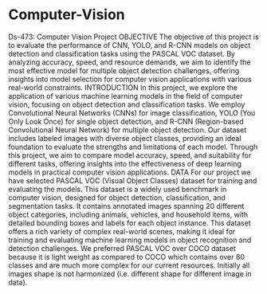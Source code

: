 # Computer-Vision
Ds-473: Computer Vision Project
OBJECTIVE
The objective of this project is to evaluate the performance of CNN, YOLO, and R-CNN models on object detection and classification tasks using the PASCAL VOC dataset. By analyzing accuracy, speed, and resource demands, we aim to identify the most effective model for multiple object detection challenges, offering insights into model selection for computer vision applications with various real-world constraints.
INTRODUCTION
In this project, we explore the application of various machine learning models in the field of computer vision, focusing on object detection and classification tasks. We employ Convolutional Neural Networks (CNNs) for image classification, YOLO (You Only Look Once) for single object detection, and R-CNN (Region-based Convolutional Neural Network) for multiple object detection. Our dataset includes labeled images with diverse object classes, providing an ideal foundation to evaluate the strengths and limitations of each model. Through this project, we aim to compare model accuracy, speed, and suitability for different tasks, offering insights into the effectiveness of deep learning models in practical computer vision applications.
DATA
For our project we have selected PASCAL VOC (Visual Object Classes) dataset for training and evaluating the models. This dataset is a widely used benchmark in computer vision, designed for object detection, classification, and segmentation tasks. It contains annotated images spanning 20 different object categories, including animals, vehicles, and household items, with detailed bounding boxes and labels for each object instance. This dataset offers a rich variety of complex real-world scenes, making it ideal for training and evaluating machine learning models in object recognition and detection challenges. We preferred PASCAL VOC over COCO dataset because it is light weight as compared to COCO which contains over 80 classes and are much more complex for our current resources. Initially all images shape is not harmonized (i.e. different shape for different image in data).
